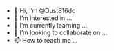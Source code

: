 - 👋 Hi, I’m @Dust816dc
- 👀 I’m interested in ...
- 🌱 I’m currently learning ...
- 💞️ I’m looking to collaborate on ...
- 📫 How to reach me ...

<!---
Dust816dc/Dust816dc is a ✨ special ✨ repository because its `README.md` (this file) appears on your GitHub profile.
You can click the Preview link to take a look at your changes.
--->
